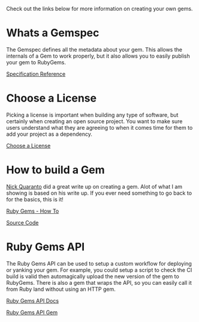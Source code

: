 Check out the links below for more information on creating your own gems. 

# Whats a Gemspec 

The Gemspec defines all the metadata about your gem. This allows the internals 
of a Gem to work properly, but it also allows you to easily publish your 
gem to RubyGems. 

[Specification Reference](http://guides.rubygems.org/specification-reference/)


# Choose a License 

Picking a license is important when building any type of software, but 
certainly when creating an open source project. You want to make sure 
users understand what they are agreeing to when it comes time for them 
to add your project as a dependency. 

[Choose a License](http://choosealicense.com/)

# How to build a Gem 

[Nick Quaranto](https://github.com/qrush) did a great write up on creating 
a gem. Alot of what I am showing is based on his write up. If you ever 
need something to go back to for the basics, this is it! 

[Ruby Gems - How To](http://guides.rubygems.org/make-your-own-gem/)

[Source Code](https://github.com/qrush/hola)

# Ruby Gems API 

The Ruby Gems API can be used to setup a custom workflow for deploying or yanking 
your gem. For example, you could setup a script to check the CI build is valid then 
automagically upload the new version of the gem to RubyGems. There is also a gem 
that wraps the API, so you can easily call it from Ruby land without using an HTTP 
gem. 

[Ruby Gems API Docs](http://guides.rubygems.org/rubygems-org-api/)

[Ruby Gems API Gem](https://github.com/rubygems/gems)

